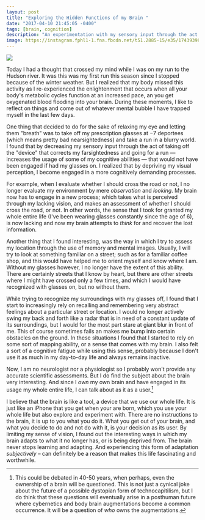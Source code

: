 ```yaml
---
layout: post
title: "Exploring the Hidden Functions of my Brain "
date: "2017-04-10 21:45:05 -0400"
tags: [brain, cognition]
description: "An experimentation with my sensory input through the act of taking off the 'device' that corrects my farsightedness and going for a run without it."
image: https://instagram.fphl1-1.fna.fbcdn.net/t51.2885-15/e35/17439398_403933126631531_1643362132214939648_n.jpg
---
```


![](https://instagram.fphl1-1.fna.fbcdn.net/t51.2885-15/e35/17439398_403933126631531_1643362132214939648_n.jpg)

Today I had a thought that crossed my mind while I was on my run to the Hudson river. It was this was my first run this season since I stopped because of the winter weather. But I realized that my body missed this activity as I re-experienced the enlightenment that occurs when all your body's metabolic cycles function at an increased pace, an you get oxygenated blood flooding into your brain. During these moments, I like to reflect on things and come out of whatever mental bubble I have trapped myself in the last few days.

One thing that decided to do for the sake of relaxing my eye and letting them "breath" was to take off my prescription glasses at −7 deportees (which means pretty bad nearsightedness) and take a run in a blurry world. I found that by decreasing my sensory input through the act of taking off the "device" that corrects my farsightedness and going for a run — increases the usage of some of my cognitive abilities — that would not have been engaged if had my glasses on. I realized that by depriving my visual perception, I become engaged in a more cognitively demanding processes.

For example, when I evaluate whether I should cross the road or not, I no longer evaluate my environment by mere *observation* and *looking*. My brain now has to engage in a new process; which takes what is perceived through my lacking vision, and makes an assessment of whether I should cross the road, or not. In other words, the sense that I took for granted my whole entire life (I've been wearing glasses constantly since the age of 6), is now lacking and now my brain attempts to *think* for and recover the lost information.

Another thing that I found interesting, was the way in which I try to assess my location through the use of memory and mental images. Usually, I will try to look at something familiar on a street; such as for a familiar coffee shop, and this would have helped me to orient myself and know where I am. Without my glasses however, I no longer have the extent of this ability. There are certainly streets that I know by heart, but there are other streets where I might have crossed only a few times, and which I would have recognized with glasses on, but no without them.

While trying to recognize my surroundings with my glasses off, I found that I start to increasingly rely on recalling and remembering very abstract feelings about a particular street or location. I would no longer actively swing my back and forth like a radar that is in need of a constant update of its surroundings, but I would for the most part stare at giant blur in front of me. This of course sometimes fails an makes me bump into certain obstacles on the ground. In these situations I found that I started to rely on some sort of mapping ability, or a sense that comes with my brain. I also felt a sort of a cognitive fatigue while using this sense, probably because I don't use it as much in my day-to-day life and always remains inactive.

Now, I am no neurologist nor a physiologist so I probably won't provide any accurate scientific assessments. But I do find the subject about the brain very interesting. And since I *own* my own brain and have engaged in its usage my whole entire life, I can talk about as it as a user.[^note]

I believe that the brain is like a tool, a device that we use our whole life. It is just like an iPhone that you get when your are born, which you use your whole life but also explore and experiment with. There are no instructions to the brain, it is up to you what you do it. What you get out of your brain, and what you decide to do and not do with it, is your decision as its user. By limiting my sense of vision, I found out the interesting ways in which my brain adapts to what it no longer has, or is being deprived from. The brain never stops learning and adapting. And experiencing this form of adaptation *subjectively* – can definitely be a reason that makes this life fascinating and worthwhile.

[^note]: This could be debated in 40-50 years, when perhaps, even the ownership of a brain will be questioned. This is not just a cynical joke about the future of a possible dystopian form of technocapitilism, but I do think that these questions will eventually arise in a posthuman future where cybernetics and body brain augmentations become a common occurrence. It will be a question of *who* owns the augmentations.

